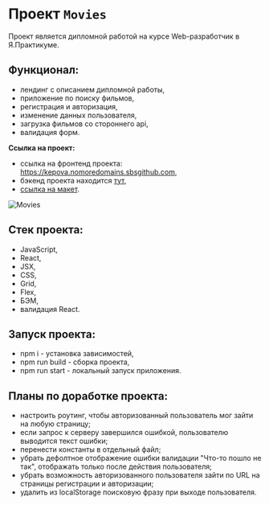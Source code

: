 # Проект `Movies`
Проект является дипломной работой на курсе Web-разработчик в Я.Практикуме.

## Функционал:
- лендинг с описанием дипломной работы,
- приложение по поиску фильмов,
- регистрация и авторизация,
- изменение данных пользователя,
- загрузка фильмов со стороннего api,
- валидация форм.

**Ссылка на проект:**
- ссылка на фронтенд проекта: https://kepova.nomoredomains.sbsgithub.com,
- бэкенд проекта находится [тут](https://github.com/Kepova/movies-explorer-api),
- [ссылка на макет](https://disk.yandex.ru/d/Js1PWc0dSh-uyQ).

![Movies](https://user-images.githubusercontent.com/73786589/198556075-3a7451bc-5895-41b7-918b-06253c197a0d.png)

## Стек проекта:
- JavaScript,
- React,
- JSX,
- CSS,
- Grid,
- Flex,
- БЭМ,
- валидация React.

## Запуск проекта:
- npm i - установка зависимостей,
- npm run build - сборка проекта,
- npm run start - локальный запуск приложения.

## Планы по доработке проекта:
- настроить роутинг, чтобы авторизованный пользователь мог зайти на любую страницу;
- если запрос к серверу завершился ошибкой, пользователю выводится текст ошибки;
- перенести константы в отдельный файл;
- убрать дефолтное отображение ошибки валидации "Что-то пошло не так", отображать только после действия пользователя;
- убрать возможность авторизованного пользователя зайти по URL на страницы регистрации и авторизации;
- удалить из localStorage поисковую фразу при выходе пользователя.
